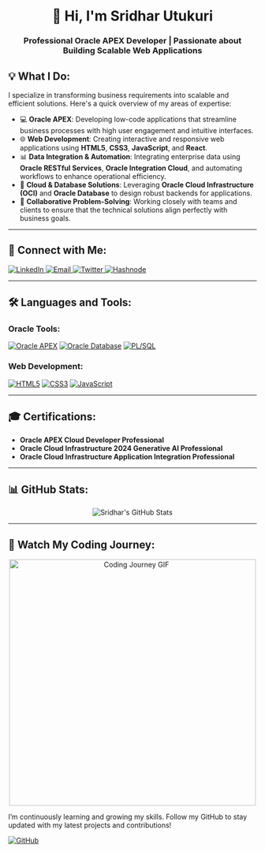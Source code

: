 <p align="center">
  <h1 align="center">👋 Hi, I'm Sridhar Utukuri</h1>
  <h3 align="center">Professional Oracle APEX Developer | Passionate about Building Scalable Web Applications</h3>
</p>



## 💡 What I Do:
I specialize in transforming business requirements into scalable and efficient solutions. Here's a quick overview of my areas of expertise:
- 💻 **Oracle APEX**: Developing low-code applications that streamline business processes with high user engagement and intuitive interfaces.
- 🌐 **Web Development**: Creating interactive and responsive web applications using **HTML5**, **CSS3**, **JavaScript**, and **React**.
- 📊 **Data Integration & Automation**: Integrating enterprise data using **Oracle RESTful Services**, **Oracle Integration Cloud**, and automating workflows to enhance operational efficiency.
- 🔄 **Cloud & Database Solutions**: Leveraging **Oracle Cloud Infrastructure (OCI)** and **Oracle Database** to design robust backends for applications.
- 🤝 **Collaborative Problem-Solving**: Working closely with teams and clients to ensure that the technical solutions align perfectly with business goals.

---

## 🤝 Connect with Me:
<p align="left">
  <a href="https://www.linkedin.com/in/sridharutukuri/" target="_blank">
    <img src="https://img.shields.io/badge/LinkedIn-Connect-blue?style=for-the-badge&logo=linkedin" alt="LinkedIn"/>
  </a>
  <a href="mailto:sridharutukuri@gmail.com">
    <img src="https://img.shields.io/badge/Email-Contact-red?style=for-the-badge&logo=gmail" alt="Email"/>
  </a>
  <a href="https://x.com/sridharutukuri" target="_blank">
    <img src="https://img.shields.io/badge/Twitter-Follow-blue?style=for-the-badge&logo=twitter" alt="Twitter"/>
  </a>
  <a href="https://hashnode.com/@sridharutukuri" target="_blank">
    <img src="https://img.shields.io/badge/Hashnode-Blog-blue?style=for-the-badge&logo=hashnode" alt="Hashnode"/>
  </a>
</p>

---

## 🛠️ Languages and Tools:
### Oracle Tools:
[![Oracle APEX](https://img.shields.io/badge/Oracle%20APEX-F80000?style=for-the-badge&logo=oracle&logoColor=white)](https://apex.oracle.com/en/)
[![Oracle Database](https://img.shields.io/badge/Oracle%20Database-F80000?style=for-the-badge&logo=oracle&logoColor=white)](https://www.oracle.com/database/)
[![PL/SQL](https://img.shields.io/badge/PLSQL-F80000?style=for-the-badge&logo=oracle&logoColor=white)](https://www.oracle.com/database/technologies/appdev/plsql.html)

### Web Development:
[![HTML5](https://img.shields.io/badge/HTML5-E34F26?style=for-the-badge&logo=html5&logoColor=white)](https://developer.mozilla.org/en-US/docs/Web/HTML)
[![CSS3](https://img.shields.io/badge/CSS3-1572B6?style=for-the-badge&logo=css3&logoColor=white)](https://developer.mozilla.org/en-US/docs/Web/CSS)
[![JavaScript](https://img.shields.io/badge/JavaScript-F7DF1E?style=for-the-badge&logo=javascript&logoColor=black)](https://developer.mozilla.org/en-US/docs/Web/JavaScript)

---

## 🎓 Certifications:
- **Oracle APEX Cloud Developer Professional**
- **Oracle Cloud Infrastructure 2024 Generative AI Professional**
- **Oracle Cloud Infrastructure Application Integration Professional**

---

## 📊 GitHub Stats:
<p align="center">
  <img src="https://github-readme-stats.vercel.app/api?username=SridharUtukuri&show_icons=true&theme=radical" alt="Sridhar's GitHub Stats" />
</p>

---

## 🚀 Watch My Coding Journey:
<p align="center">
  <img src="https://media.giphy.com/media/LMcB8XospGZO8UQq87/giphy.gif" alt="Coding Journey GIF" width="500" />
</p>

I’m continuously learning and growing my skills. Follow my GitHub to stay updated with my latest projects and contributions!

[![GitHub](https://img.shields.io/badge/GitHub-Follow-black)](https://github.com/SridharUtukuri)
